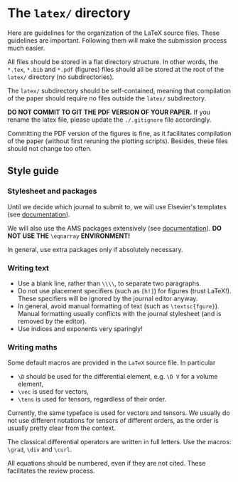 # The `latex/` directory

Here are guidelines for the organization of the LaTeX source files. These
guidelines are important. Following them will make the submission process much
easier.

All files should be stored in a flat directory structure. In other words, the
`*.tex`, `*.bib` and `*.pdf` (figures) files should all be stored at the root of
the `latex/` directory (no subdirectories).

The `latex/` subdirectory should be self-contained, meaning that compilation of
the paper should require no files outside the `latex/` subdirectory.

**DO NOT COMMIT TO GIT THE PDF VERSION OF YOUR PAPER.** If you rename the latex
file, please update the `./.gitignore` file accordingly.

Committing the PDF version of the figures is fine, as it facilitates compilation
of the paper (without first reruning the plotting scripts). Besides, these files
should not change too often.

## Style guide

### Stylesheet and packages

Until we decide which journal to submit to, we will use Elsevier's templates
(see
[documentation](https://www.elsevier.com/authors/author-schemas/latex-instructions)).

We will also use the AMS packages extensively (see
[documentation](https://ctan.crest.fr/tex-archive/macros/latex/required/amsmath/amsldoc.pdf)). **DO NOT USE THE** `\eqnarray` **ENVIRONMENT!**

In general, use extra packages only if absolutely necessary.

### Writing text

- Use a blank line, rather than `\\\\`, to separate two paragraphs.
- Do not use placement specifiers (such as `[h!]`) for figures (trust
LaTeX!). These specifiers will be ignored by the journal editor anyway.
- In general, avoid manual formatting of text (such as `\textsc{fgure}`). Manual
formatting usually conflicts with the journal stylesheet (and is removed by the
editor).
- Use indices and exponents very sparingly!

### Writing maths

Some default macros are provided in the `LaTeX` source file. In particular

- `\D` should be used for the differential element, e.g. `\D V` for a volume
  element,
- `\vec` is used for vectors,
- `\tens` is used for tensors, regardless of their order.

Currently, the same typeface is used for vectors and tensors. We usually do not
use different notations for tensors of different orders, as the order is usually
pretty clear from the context.

The classical differential operators are written in full letters. Use the
macros: `\grad`, `\div` and `\curl`.

All equations should be numbered, even if they are not cited. These facilitates
the review process.

<!-- Local Variables: -->
<!-- fill-column: 80 -->
<!-- End: -->
